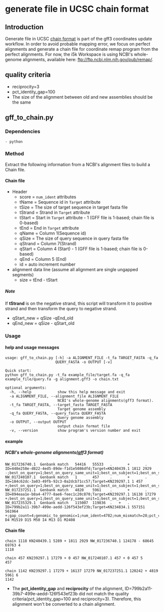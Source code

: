 # generate file in UCSC chain format

## Introduction

Generate file in UCSC [chain format](https://genome.ucsc.edu/goldenpath/help/chain.html) is part of the gff3 coordinates update workflow. In order to avoid probable mapping error, we focus on perfect alignments and generate a chain file for coordinate remap program from the perfect alignments. For now, the i5k Workspace is using NCBI's whole-genome alignments, available here: ftp://ftp.ncbi.nlm.nih.gov/pub/remap/.

## quality criteria

- reciprocity=3
- pct_identity_gap=100
- The size of the alignment between old and new assemblies should be the same

## gff_to_chain.py

### Dependencies

    - python

### Method
Extract the following information from a NCBI's alignment files to build a Chain file.
#### Chain file
- Header
    - score = `num_ident` attributes
    - tName = Sequence id in `Target` attribute
    - tSize = The size of target sequence in target fasta file
    - tStrand = Strand in `Target` attribute
    - tStart = Start in `Target` attribute - 1 (GFF file is 1-based; chain file is 0-based)
    - tEnd = End in `Target` attribute
    - qName = Column 1(Sequence id)
    - qSize = The size of query sequence in query fasta file
    - qStrand = Column 7(Strand)
    - qStart = Column 4 (Start) - 1 (GFF file is 1-based; chain file is 0-based)
    - qEnd = Column 5 (End)
    - id = auto increment number
- alignment data line (assume all alignment are single ungapped segments)
    - size = tEnd - tStart
##### Note
If **tStrand** is on the negative strand, this script will transform it to positive strand and then transform the query to negative strand.
- qStart_new = qSize -qEnd_old
- qEnd_new = qSize - qStart_old

### Usage
#### help and usage messages

```shell
usage: gff_to_chain.py [-h] -a ALIGNMENT_FILE -t_fa TARGET_FASTA -q_fa
                       QUERY_FASTA -o OUTPUT [-v]

Quick start:
python gff_to_chain.py -t_fa example_file/target.fa -q_fa example_file/query.fa -g alignment.gff3 -o chain.txt

optional arguments:
  -h, --help            show this help message and exit
  -a ALIGNMENT_FILE, --alignment_file ALIGNMENT_FILE
                        NCBI's whole-genome alignments(gff3 format).
  -t_fa TARGET_FASTA, --target_fasta TARGET_FASTA
                        Target genome assembly
  -q_fa QUERY_FASTA, --query_fasta QUERY_FASTA
                        Query genome assembly
  -o OUTPUT, --output OUTPUT
                        output chain format file
  -v, --version         show program's version number and exit
```

#### example
##### NCBI's whole-genome  alignments(gff3 format)
```
NW_017236740.1  Genbank match   54416   55533   .       +       .       ID=448e258e-d822-4ed5-89de-f1d1e5086dfd;Target=KN240439.1 1812 2929 -;best_on_query=1;best_on_query_same_unit=1;best_on_subject=1;best_on_subject_same_unit=1;gap_count=0;genomic_to_genomic=1;num_ident=1118;num_mismatch=0;pct_coverage=21.1382;pct_coverage_hiqual=21.1382;pct_ident_quantized=98;pct_identity_gap=100;pct_identity_gapopen_only=100;pct_identity_ungap=100;reciprocity=3;same_unit_reciprocity=3
NW_017240107.1  Genbank match   1       457     .       +       .       ID=184c62dc-3a03-49fb-92c3-0a2dcb71cc57;Target=KN239297.1 1 457 +;best_on_query=1;best_on_query_same_unit=1;best_on_subject=1;best_on_subject_same_unit=1;gap_count=0;genomic_to_genomic=1;num_ident=457;num_mismatch=0;pct_coverage=2.64483;pct_coverage_hiqual=2.64483;pct_ident_quantized=98;pct_identity_gap=100;pct_identity_gapopen_only=100;pct_identity_ungap=100;reciprocity=3;same_unit_reciprocity=3;sequence_matched_component_align=1
NW_017237251.1  Genbank match   4820    5961    .       +       .       ID=894eaa1e-b8a4-4777-8ae6-feec1c20c870;Target=KN239297.1 16138 17279 +;best_on_query=1;best_on_query_same_unit=1;best_on_subject=1;best_on_subject_same_unit=1;gap_count=0;genomic_to_genomic=1;num_ident=1142;num_mismatch=0;pct_coverage=6.60918;pct_coverage_hiqual=6.60918;pct_ident_quantized=98;pct_identity_gap=100;pct_identity_gapopen_only=100;pct_identity_ungap=100;reciprocity=3;same_unit_reciprocity=3
NW_017235329.1	Genbank	match	115007	119836	.	+	.	ID=799b2a11-39b7-499e-aedd-126f543ef23b;Target=KN234834.1 557151 561964 +;gap_count=4;genomic_to_genomic=1;num_ident=4782;num_mismatch=28;pct_coverage=0.0905731;pct_coverage_hiqual=0.0905731;pct_ident_quantized=98;pct_identity_gap=98.9243;pct_identity_gapopen_only=99.3353;pct_identity_ungap=99.4179;reciprocity=1;same_unit_reciprocity=1;Gap=M820 D4 M1519 D15 M50 I4 M13 D1 M2408
```

#### Chain file
```
chain 1118 KN240439.1 5289 + 1811 2929 NW_017236740.1 124178 - 68645 69763 4
1118

chain 457 KN239297.1 17279 + 0 457 NW_017240107.1 457 + 0 457 5
457

chain 1142 KN239297.1 17279 + 16137 17279 NW_017237251.1 120242 + 4819 5961 6
1142

```
- The **pct_identity_gap** and **reciprocity** of the alignment, ID=799b2a11-39b7-499e-aedd-126f543ef23b did not match the quality criteria(pct_identity_gap=100 and reciprocity=3). Therefore, this alignment won't be converted to a chain alignment.